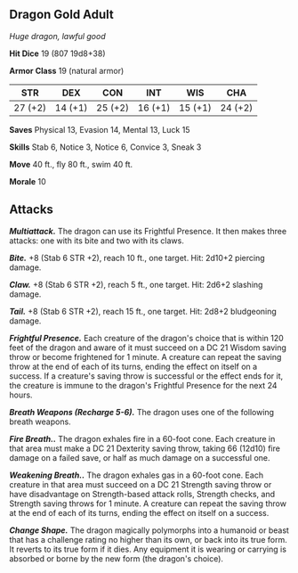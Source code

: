 ## Dragon Gold Adult

*Huge dragon, lawful good*

**Hit Dice** 19 (807 19d8+38)

**Armor Class** 19 (natural armor)

| STR     | DEX     | CON     | INT     | WIS     | CHA     |
|---------|---------|---------|---------|---------|---------|
| 27 (+2) | 14 (+1) | 25 (+2) | 16 (+1) | 15 (+1) | 24 (+2) |

**Saves** Physical 13, Evasion 14, Mental 13, Luck 15

**Skills** Stab 6, Notice 3, Notice 6, Convice 3, Sneak 3

**Move** 40 ft., fly 80 ft., swim 40 ft.

**Morale** 10

## Attacks

***Multiattack.*** The dragon can use its Frightful Presence. It then makes three attacks: one with its bite and two with its claws.

***Bite.*** +8 (Stab 6 STR +2), reach 10 ft., one target. Hit: 2d10+2 piercing damage.

***Claw.*** +8 (Stab 6 STR +2), reach 5 ft., one target. Hit: 2d6+2 slashing damage.

***Tail.*** +8 (Stab 6 STR +2), reach 15 ft., one target. Hit: 2d8+2 bludgeoning damage.

***Frightful Presence.*** Each creature of the dragon's choice that is within 120 feet of the dragon and aware of it must succeed on a DC 21 Wisdom saving throw or become frightened for 1 minute. A creature can repeat the saving throw at the end of each of its turns, ending the effect on itself on a success. If a creature's saving throw is successful or the effect ends for it, the creature is immune to the dragon's Frightful Presence for the next 24 hours.

***Breath Weapons (Recharge 5-6).*** The dragon uses one of the following breath weapons.

***Fire Breath..*** The dragon exhales fire in a 60-foot cone. Each creature in that area must make a DC 21 Dexterity saving throw, taking 66 (12d10) fire damage on a failed save, or half as much damage on a successful one.

***Weakening Breath..*** The dragon exhales gas in a 60-foot cone. Each creature in that area must succeed on a DC 21 Strength saving throw or have disadvantage on Strength-based attack rolls, Strength checks, and Strength saving throws for 1 minute. A creature can repeat the saving throw at the end of each of its turns, ending the effect on itself on a success.

***Change Shape.*** The dragon magically polymorphs into a humanoid or beast that has a challenge rating no higher than its own, or back into its true form. It reverts to its true form if it dies. Any equipment it is wearing or carrying is absorbed or borne by the new form (the dragon's choice).

